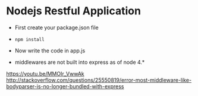 
# Nodejs Restful Application

* First create your package.json file
* `npm install`
* Now write the code in app.js

* middlewares are not built into express as of node 4.*


https://youtu.be/MMOIr_VwwAk
http://stackoverflow.com/questions/25550819/error-most-middleware-like-bodyparser-is-no-longer-bundled-with-express